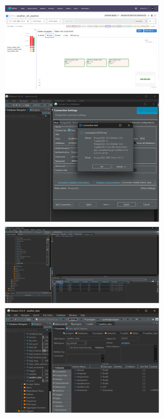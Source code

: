 ![ETL Pipeline Weather DAG](https://github.com/kiranss777/ETL-PIPELINE-WEATHER/blob/main/Dag_run.png)

![ETL Pipeline Weather DAG](https://github.com/kiranss777/ETL-PIPELINE-WEATHER/blob/main/DBEAVER.png)

![ETL Pipeline Weather DAG](https://github.com/kiranss777/ETL-PIPELINE-WEATHER/blob/main/DBEAVER_weather_data.png)

![ETL Pipeline Weather DAG](https://github.com/kiranss777/ETL-PIPELINE-WEATHER/blob/main/DBEAVER_weather_data_table.png)
